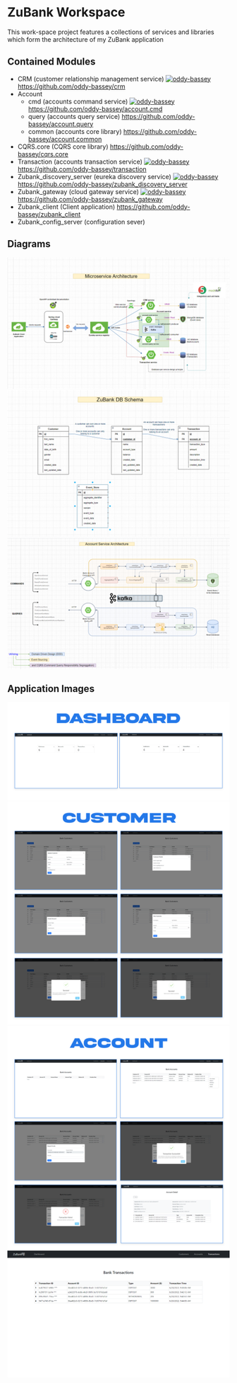 # ZuBank Workspace

This work-space project features a collections of services and libraries which form the architecture of 
my ZuBank application

Contained Modules
-
* CRM (customer relationship management service) [![oddy-bassey](https://circleci.com/gh/oddy-bassey/crm.svg?style=svg)](https://circleci.com/gh/oddy-bassey/crm) https://github.com/oddy-bassey/crm
* Account
  * cmd (accounts command service) [![oddy-bassey](https://circleci.com/gh/oddy-bassey/account.cmd.svg?style=svg)](https://circleci.com/gh/oddy-bassey/account.cmd) https://github.com/oddy-bassey/account.cmd
  * query (accounts query service) https://github.com/oddy-bassey/account.query
  * common (accounts core library) https://github.com/oddy-bassey/account.common
* CQRS.core (CQRS core library) https://github.com/oddy-bassey/cqrs.core
* Transaction (accounts transaction service) [![oddy-bassey](https://circleci.com/gh/oddy-bassey/transaction.svg?style=svg)](https://circleci.com/gh/oddy-bassey/transaction) https://github.com/oddy-bassey/transaction
* Zubank_discovery_server (eureka discovery service) [![oddy-bassey](https://circleci.com/gh/oddy-bassey/zubank_discovery_server.svg?style=svg)](https://circleci.com/gh/oddy-bassey/zubank_discovery_server) https://github.com/oddy-bassey/zubank_discovery_server
* Zubank_gateway (cloud gateway service) [![oddy-bassey](https://circleci.com/gh/oddy-bassey/zubank_gateway.svg?style=svg)](https://circleci.com/gh/oddy-bassey/zubank_gateway) https://github.com/oddy-bassey/zubank_gateway
* Zubank_client (Client application) https://github.com/oddy-bassey/zubank_client
* Zubank_config_server (configuration sever)

Diagrams
-
![alt text](https://github.com/oddy-bassey/ZuBank-ws/blob/main/resources/img/sys_arch.PNG?raw=true)
![alt text](https://github.com/oddy-bassey/ZuBank-ws/blob/main/resources/img/erd.PNG?raw=true)
![alt text](https://github.com/oddy-bassey/ZuBank-ws/blob/main/resources/img/acc_arch.PNG?raw=true)

Application Images
-
![alt text](https://github.com/oddy-bassey/ZuBank-ws/blob/main/resources/img/dashboard.PNG?raw=true)
![alt text](https://github.com/oddy-bassey/ZuBank-ws/blob/main/resources/img/customer.PNG?raw=true)
![alt text](https://github.com/oddy-bassey/ZuBank-ws/blob/main/resources/img/account.PNG?raw=true)
![alt text](https://github.com/oddy-bassey/ZuBank-ws/blob/main/resources/img/trans.PNG?raw=true)